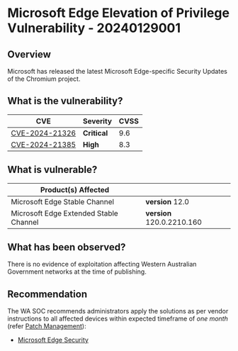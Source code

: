 # Microsoft Edge Elevation of Privilege Vulnerability - 20240129001

## Overview

Microsoft has released the latest Microsoft Edge-specific Security Updates of the Chromium project.

## What is the vulnerability?

| CVE                                                               | Severity     | CVSS |
| ----------------------------------------------------------------- | ------------ | ---- |
| [CVE-2024-21326](https://nvd.nist.gov/vuln/detail/CVE-2024-21326) | **Critical** | 9.6  |
| [CVE-2024-21385](https://nvd.nist.gov/vuln/detail/CVE-2024-21385) | **High**     | 8.3  |

## What is vulnerable?

| Product(s) Affected                    |                            |
| -------------------------------------- | -------------------------- |
| Microsoft Edge Stable Channel          | **version** 12.0           |
| Microsoft Edge Extended Stable Channel | **version** 120.0.2210.160 |

## What has been observed?

There is no evidence of exploitation affecting Western Australian Government networks at the time of publishing.

## Recommendation

The WA SOC recommends administrators apply the solutions as per vendor instructions to all affected devices within expected timeframe of *one month* (refer [Patch Management](../guidelines/patch-management.md)):

- [Microsoft Edge Security](https://learn.microsoft.com/en-us/DeployEdge/microsoft-edge-relnotes-security)
